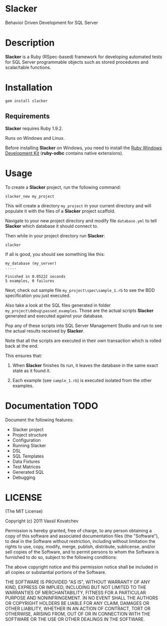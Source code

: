 # Slacker
Behavior Driven Development for SQL Server

# Description
__Slacker__ is a Ruby (RSpec-based) framework for developing automated tests for SQL Server programmable objects such as stored procedures and scalar/table functions.

# Installation
    gem install slacker

## Requirements

__Slacker__ requires Ruby 1.9.2.

Runs on Windows and Linux.

Before installing __Slacker__ on Windows, you need to install the [Ruby Windows Development Kit](https://github.com/oneclick/rubyinstaller/wiki/Development-Kit) (__ruby-odbc__ contains native extensions).

# Usage
To create a __Slacker__ project, run the following command:

    slacker_new my_project

This will create a directory `my_project` in your current directory and will populate it with the files of a  __Slacker__ project scaffold.

Navigate to your new project directory and modify file `database.yml` to tell __Slacker__ which database it should connect to.

Then while in your project directory run __Slacker__:

    slacker

If all is good, you should see something like this:

    my_database (my_server)
    .....

    Finished in 0.05222 seconds
    5 examples, 0 failures

Next, check out sample file `my_project\spec\sample_1.rb` to see the BDD specification you just executed.

Also take a look at the SQL files generated in folder `my_project\debug\passed_examples`. Those are the actual scripts __Slacker__ generated and executed against your database.

Pop any of these scripts into SQL Server Management Studio and run to see the actual results received by __Slacker__.

Note that all the scripts are executed in their own transaction which is rolled back at the end.

This ensures that:

1. When __Slacker__ finishes its run, it leaves the database in the same exact state as it found it.

2. Each example (see `sample_1.rb`) is executed isolated from the other examples.

# Documentation TODO

Document the following features:

* Slacker project
 * Project structure
 * Configuration
* Running Slacker
* DSL
* SQL Templates
* Data Fixtures
* Test Matrices
* Generated SQL
* Debugging


# LICENSE
(The MIT License)

Copyright (c) 2011 Vassil Kovatchev

Permission is hereby granted, free of charge, to any person obtaining a copy of this software and associated documentation files (the "Software"), to deal in the Software without restriction, including without limitation the rights to use, copy, modify, merge, publish, distribute, sublicense, and/or sell copies of the Software, and to permit persons to whom the Software is furnished to do so, subject to the following conditions:

The above copyright notice and this permission notice shall be included in all copies or substantial portions of the Software.

THE SOFTWARE IS PROVIDED "AS IS", WITHOUT WARRANTY OF ANY KIND, EXPRESS OR IMPLIED, INCLUDING BUT NOT LIMITED TO THE WARRANTIES OF MERCHANTABILITY, FITNESS FOR A PARTICULAR PURPOSE AND NONINFRINGEMENT. IN NO EVENT SHALL THE AUTHORS OR COPYRIGHT HOLDERS BE LIABLE FOR ANY CLAIM, DAMAGES OR OTHER LIABILITY, WHETHER IN AN ACTION OF CONTRACT, TORT OR OTHERWISE, ARISING FROM, OUT OF OR IN CONNECTION WITH THE SOFTWARE OR THE USE OR OTHER DEALINGS IN THE SOFTWARE.